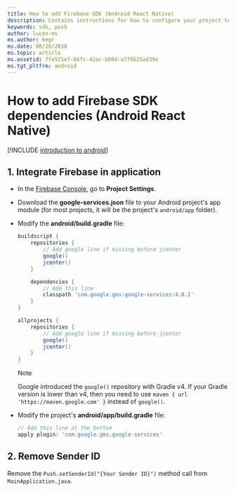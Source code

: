 ```yaml
---
title: How to add Firebase SDK (Android React Native)
description: Contains instructions for how to configure your project to use Firebase Cloud Messaging (Android React Native)
keywords: sdk, push
author: lucen-ms
ms.author: kegr
ms.date: 08/28/2018
ms.topic: article
ms.assetid: 7fe521e7-66fc-42ac-b804-a779525ad39e
ms.tgt_pltfrm: android
---
```


# How to add Firebase SDK dependencies (Android React Native)
[!INCLUDE [introduction to android](includes/introduction-android.md)]

## 1. Integrate Firebase in application
- In the [Firebase Console](https://console.firebase.google.com), go to **Project Settings**.
- Download the **google-services.json** file to your Android project's app module (for most projects, it will be the project's `android/app` folder).
- Modify the **android/build.gradle** file:

    ```groovy
    buildscript {
        repositories {
            // Add google line if missing before jcenter
            google()
            jcenter()
        }

        dependencies {
            // Add this line
            classpath 'com.google.gms:google-services:4.0.1'
        }
    }

    allprojects {
        repositories {
            // Add google line if missing before jcenter
            google()
            jcenter()
        }
    }
    ```

    > [!NOTE]
    > Google introduced the `google()` repository with Gradle v4. If your Gradle version is lower than v4, then you need to use `maven { url 'https://maven.google.com' }` instead of `google()`.

- Modify the project's **android/app/build.gradle** file:

    ```groovy
    // Add this line at the bottom
    apply plugin: 'com.google.gms.google-services'
    ```

## 2. Remove Sender ID

Remove the `Push.setSenderId("{Your Sender ID}")` method call from `MainApplication.java`.
